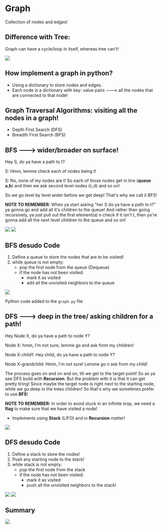 # Graph
Collection of nodes and edges!

## Difference with Tree:
Graph can have a cycle/loop in itself, whereas tree can't!

<img src="./img/graph.png">

## How implement a graph in python?
- Using a dictionary to store nodes and edges.
- Each node is a dictionary with key: value pairs ---> all the nodes that are connected to that node!

## Graph Traversal Algorithms: visiting all the nodes in a graph!
- Depth First Search (DFS)
- Breadth First Search (BFS)

## BFS ---> wider/broader on surface!
Hey S, do ya have a path to t?

S: Hmm, lemme check each of nodes being t!

S: No, none of my nodes are t! So each of those nodes get in line (**queue a,b**) and then we ask second level nodes (c,d) and so on!

So we go level by level wider before we get deep! That's why we call it BFS!

**NOTE TO REMEMBER**:
When ya start asking "her S do ya have a path to t?" ya gonna go and add all it's children to the queue! And rather than going recursively, ya just pull out the first element(a) n check if it isn't t, then ya're gonna add all the next level children to the queue and so on!

<img src="./img/bfsctci.png">
<img src="./img/bfs.png">

## BFS desudo Code
1. Define a queue to store the nodes that are to be visited!
2. while queue is not empty:
    - pop the first node from the queue (Dequeue)
    - if the node has not been visited:
        - mark it as visited
        - add all the unvisited neighbors to the queue

<img src="./img/bfsq.png">

Python code added to the `graph.py` file

## DFS ---> deep in the tree/ asking children for a path!
Hey Node X, do ya have a path to node Y? 

Node X: hmm, I'm not sure, lemme go and ask from my children!

Node X-child1: Hey child, do ya have a path to node Y? 

Node X-grandchild: Hmm, I'm not sure! Lemme go n ask from my child!

The process goes on and on and on, till we get to the target point! 
So as ya see DFS build with **Recursion**. 
But the problem with it is that it can get pretty tiring! Since maybe the target node is right next to the starting node, while we go deep in the trees children! So that's why we sometimes prefer to use **BFS**! 

**NOTE TO REMEMBER:** In order to avoid stuck in an infinite loop, we need a **flag** to make sure that we have visited a node!

- Implements using **Stack** (LIFO) and in **Recursion** matter!

<img src="./img/dfsCTCI.png">

## DFS desudo Code
1. Define a stack to store the nodes!
2. Push any starting node to the stack!
3. while stack is not empty:
    - pop the first node from the stack 
    - if the node has not been visited:
        - mark it as visited
        - push all the unvisited neighbors to the stack!
<img src="./img/dfs.png">

<img src="./img/dfss.png">

## Summary

<img src="./img/sum.png">
